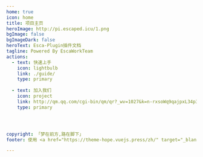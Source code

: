 ```yaml
---
home: true
icon: home
title: 项目主页
heroImage: http://pi.escaped.icu/1.png
bgImage: false
bgImageDark: false
heroText: Esca-Plugin插件文档
tagline: Powered By EscaWorkTeam
actions:
  - text: 快速上手
    icon: lightbulb
    link: ./guide/
    type: primary
    
  - text: 加入我们
    icon: project
    link: http://qm.qq.com/cgi-bin/qm/qr?_wv=1027&k=n-rxsoWq9qajpxL34p3jp9FcoBPqZFQr&authKey=855qQ7%2FjdshYtXTr8iVk2kXp2K75c23GUHiJzC7PGlRJlFWCPBWZBBUedpoFECpA&noverify=0&group_code=274549827
    type: primary




copyright: 「梦在前方,路在脚下」
footer: 使用 <a href="https://theme-hope.vuejs.press/zh/" target="_blank">VuePress Theme Hope</a> 主题 | MIT 协议, 版权所有 © 2024-present 逸燧EscapedSpark

---
```


